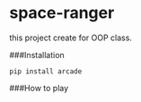 # space-ranger

this project create for OOP class.

###Installation
```
pip install arcade
```

###How to play